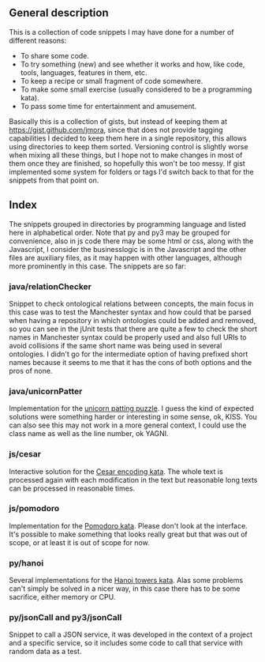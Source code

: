 ## General description

This is a collection of code snippets I may have done for a number of different reasons:

- To share some code.
- To try something (new) and see whether it works and how, like code, tools, languages, features in them, etc.
- To keep a recipe or small fragment of code somewhere.
- To make some small exercise (usually considered to be a programming kata).
- To pass some time for entertainment and amusement.

Basically this is a collection of gists, but instead of keeping them at https://gist.github.com/jmora, since that does
not provide tagging capabilities I decided to keep them here in a single repository, this allows using directories to
keep them sorted. Versioning control is slightly worse when mixing all these things, but I hope not to make changes in
most of them once they are finished, so hopefully this won't be too messy.  If gist implemented some system for folders
or tags I'd switch back to that for the snippets from that point on.

## Index

The snippets grouped in directories by programming language and listed here in alphabetical order. Note that py and py3
may be grouped for convenience, also in js code there may be some html or css, along with the Javascript, I consider 
the businesslogic is in the Javascript and the other files are auxiliary files, as it may happen with other languages,
although more prominently in this case. The snippets are so far:

### java/relationChecker

Snippet to check ontological relations between concepts, the main focus in this case was to test the Manchester syntax
and how could that be parsed  when having a repository in which ontologies could be added and removed, so you can see in
the jUnit tests that there are quite a few to check the short names in Manchester syntax could be properly used and also
full URIs to avoid collisions if the same short name was being used in several ontologies. I didn't go for the
intermediate option of having prefixed short names because it seems to me that it has the cons of both options and the
pros of none.

### java/unicornPatter

Implementation for the [unicorn patting puzzle](http://zeroturnaround.com/fun/magical-java-puzzle-pat-the-unicorns/).
I guess the kind of expected solutions were something harder or interesting in some sense, ok, KISS. You can also see
this may not work in a more general context, I could use the class name as well as the line number, ok YAGNI.

### js/cesar

Interactive solution for the [Cesar encoding kata](http://www.solveet.com/exercises/Cifrado-Cesar/145). The whole text
is processed again with each modification in the text but reasonable long texts can be processed in reasonable times.

### js/pomodoro

Implementation for the [Pomodoro kata](http://www.solveet.com/exercises/Pomodoro-Kata/68). Please don't look at the
interface. It's possible to make something that looks really great but that was out of scope, or at least it is out
of scope for now.

### py/hanoi

Several implementations for the [Hanoi towers kata](http://www.solveet.com/exercises/Torres-de-Hannoi/72). Alas some
problems can't simply be solved in a nicer way, in this case there has to be some sacrifice, either memory or CPU.

### py/jsonCall and py3/jsonCall

Snippet to call a JSON service, it was developed in the context of a project and a specific service, so it
includes some code to call that service with random data as a test.

